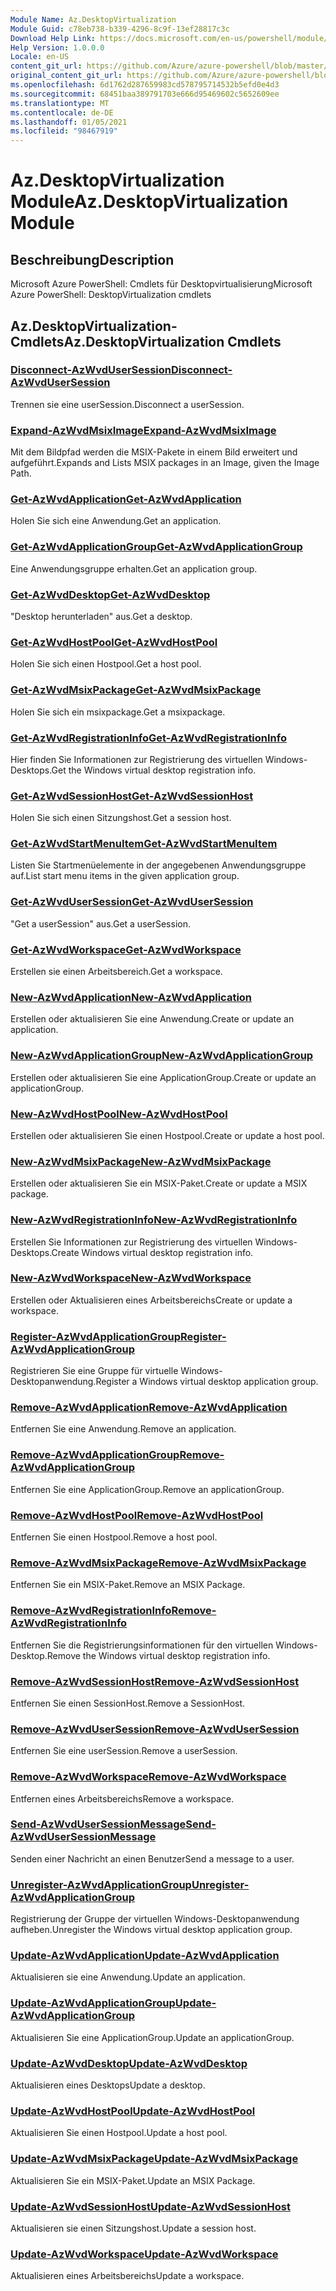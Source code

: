 ```yaml
---
Module Name: Az.DesktopVirtualization
Module Guid: c78eb738-b339-4296-8c9f-13ef28817c3c
Download Help Link: https://docs.microsoft.com/en-us/powershell/module/az.desktopvirtualization
Help Version: 1.0.0.0
Locale: en-US
content_git_url: https://github.com/Azure/azure-powershell/blob/master/src/DesktopVirtualization/help/Az.DesktopVirtualization.md
original_content_git_url: https://github.com/Azure/azure-powershell/blob/master/src/DesktopVirtualization/help/Az.DesktopVirtualization.md
ms.openlocfilehash: 6d1762d287659983cd578795714532b5efd0e4d3
ms.sourcegitcommit: 68451baa389791703e666d95469602c5652609ee
ms.translationtype: MT
ms.contentlocale: de-DE
ms.lasthandoff: 01/05/2021
ms.locfileid: "98467919"
---
```

# <span data-ttu-id="b8cd8-101">Az.DesktopVirtualization Module</span><span class="sxs-lookup"><span data-stu-id="b8cd8-101">Az.DesktopVirtualization Module</span></span>
## <span data-ttu-id="b8cd8-102">Beschreibung</span><span class="sxs-lookup"><span data-stu-id="b8cd8-102">Description</span></span>
<span data-ttu-id="b8cd8-103">Microsoft Azure PowerShell: Cmdlets für Desktopvirtualisierung</span><span class="sxs-lookup"><span data-stu-id="b8cd8-103">Microsoft Azure PowerShell: DesktopVirtualization cmdlets</span></span>

## <span data-ttu-id="b8cd8-104">Az.DesktopVirtualization-Cmdlets</span><span class="sxs-lookup"><span data-stu-id="b8cd8-104">Az.DesktopVirtualization Cmdlets</span></span>
### [<span data-ttu-id="b8cd8-105">Disconnect-AzWvdUserSession</span><span class="sxs-lookup"><span data-stu-id="b8cd8-105">Disconnect-AzWvdUserSession</span></span>](Disconnect-AzWvdUserSession.md)
<span data-ttu-id="b8cd8-106">Trennen sie eine userSession.</span><span class="sxs-lookup"><span data-stu-id="b8cd8-106">Disconnect a userSession.</span></span>

### [<span data-ttu-id="b8cd8-107">Expand-AzWvdMsixImage</span><span class="sxs-lookup"><span data-stu-id="b8cd8-107">Expand-AzWvdMsixImage</span></span>](Expand-AzWvdMsixImage.md)
<span data-ttu-id="b8cd8-108">Mit dem Bildpfad werden die MSIX-Pakete in einem Bild erweitert und aufgeführt.</span><span class="sxs-lookup"><span data-stu-id="b8cd8-108">Expands and Lists MSIX packages in an Image, given the Image Path.</span></span>

### [<span data-ttu-id="b8cd8-109">Get-AzWvdApplication</span><span class="sxs-lookup"><span data-stu-id="b8cd8-109">Get-AzWvdApplication</span></span>](Get-AzWvdApplication.md)
<span data-ttu-id="b8cd8-110">Holen Sie sich eine Anwendung.</span><span class="sxs-lookup"><span data-stu-id="b8cd8-110">Get an application.</span></span>

### [<span data-ttu-id="b8cd8-111">Get-AzWvdApplicationGroup</span><span class="sxs-lookup"><span data-stu-id="b8cd8-111">Get-AzWvdApplicationGroup</span></span>](Get-AzWvdApplicationGroup.md)
<span data-ttu-id="b8cd8-112">Eine Anwendungsgruppe erhalten.</span><span class="sxs-lookup"><span data-stu-id="b8cd8-112">Get an application group.</span></span>

### [<span data-ttu-id="b8cd8-113">Get-AzWvdDesktop</span><span class="sxs-lookup"><span data-stu-id="b8cd8-113">Get-AzWvdDesktop</span></span>](Get-AzWvdDesktop.md)
<span data-ttu-id="b8cd8-114">"Desktop herunterladen" aus.</span><span class="sxs-lookup"><span data-stu-id="b8cd8-114">Get a desktop.</span></span>

### [<span data-ttu-id="b8cd8-115">Get-AzWvdHostPool</span><span class="sxs-lookup"><span data-stu-id="b8cd8-115">Get-AzWvdHostPool</span></span>](Get-AzWvdHostPool.md)
<span data-ttu-id="b8cd8-116">Holen Sie sich einen Hostpool.</span><span class="sxs-lookup"><span data-stu-id="b8cd8-116">Get a host pool.</span></span>

### [<span data-ttu-id="b8cd8-117">Get-AzWvdMsixPackage</span><span class="sxs-lookup"><span data-stu-id="b8cd8-117">Get-AzWvdMsixPackage</span></span>](Get-AzWvdMsixPackage.md)
<span data-ttu-id="b8cd8-118">Holen Sie sich ein msixpackage.</span><span class="sxs-lookup"><span data-stu-id="b8cd8-118">Get a msixpackage.</span></span>

### [<span data-ttu-id="b8cd8-119">Get-AzWvdRegistrationInfo</span><span class="sxs-lookup"><span data-stu-id="b8cd8-119">Get-AzWvdRegistrationInfo</span></span>](Get-AzWvdRegistrationInfo.md)
<span data-ttu-id="b8cd8-120">Hier finden Sie Informationen zur Registrierung des virtuellen Windows-Desktops.</span><span class="sxs-lookup"><span data-stu-id="b8cd8-120">Get the Windows virtual desktop registration info.</span></span>

### [<span data-ttu-id="b8cd8-121">Get-AzWvdSessionHost</span><span class="sxs-lookup"><span data-stu-id="b8cd8-121">Get-AzWvdSessionHost</span></span>](Get-AzWvdSessionHost.md)
<span data-ttu-id="b8cd8-122">Holen Sie sich einen Sitzungshost.</span><span class="sxs-lookup"><span data-stu-id="b8cd8-122">Get a session host.</span></span>

### [<span data-ttu-id="b8cd8-123">Get-AzWvdStartMenuItem</span><span class="sxs-lookup"><span data-stu-id="b8cd8-123">Get-AzWvdStartMenuItem</span></span>](Get-AzWvdStartMenuItem.md)
<span data-ttu-id="b8cd8-124">Listen Sie Startmenüelemente in der angegebenen Anwendungsgruppe auf.</span><span class="sxs-lookup"><span data-stu-id="b8cd8-124">List start menu items in the given application group.</span></span>

### [<span data-ttu-id="b8cd8-125">Get-AzWvdUserSession</span><span class="sxs-lookup"><span data-stu-id="b8cd8-125">Get-AzWvdUserSession</span></span>](Get-AzWvdUserSession.md)
<span data-ttu-id="b8cd8-126">"Get a userSession" aus.</span><span class="sxs-lookup"><span data-stu-id="b8cd8-126">Get a userSession.</span></span>

### [<span data-ttu-id="b8cd8-127">Get-AzWvdWorkspace</span><span class="sxs-lookup"><span data-stu-id="b8cd8-127">Get-AzWvdWorkspace</span></span>](Get-AzWvdWorkspace.md)
<span data-ttu-id="b8cd8-128">Erstellen sie einen Arbeitsbereich.</span><span class="sxs-lookup"><span data-stu-id="b8cd8-128">Get a workspace.</span></span>

### [<span data-ttu-id="b8cd8-129">New-AzWvdApplication</span><span class="sxs-lookup"><span data-stu-id="b8cd8-129">New-AzWvdApplication</span></span>](New-AzWvdApplication.md)
<span data-ttu-id="b8cd8-130">Erstellen oder aktualisieren Sie eine Anwendung.</span><span class="sxs-lookup"><span data-stu-id="b8cd8-130">Create or update an application.</span></span>

### [<span data-ttu-id="b8cd8-131">New-AzWvdApplicationGroup</span><span class="sxs-lookup"><span data-stu-id="b8cd8-131">New-AzWvdApplicationGroup</span></span>](New-AzWvdApplicationGroup.md)
<span data-ttu-id="b8cd8-132">Erstellen oder aktualisieren Sie eine ApplicationGroup.</span><span class="sxs-lookup"><span data-stu-id="b8cd8-132">Create or update an applicationGroup.</span></span>

### [<span data-ttu-id="b8cd8-133">New-AzWvdHostPool</span><span class="sxs-lookup"><span data-stu-id="b8cd8-133">New-AzWvdHostPool</span></span>](New-AzWvdHostPool.md)
<span data-ttu-id="b8cd8-134">Erstellen oder aktualisieren Sie einen Hostpool.</span><span class="sxs-lookup"><span data-stu-id="b8cd8-134">Create or update a host pool.</span></span>

### [<span data-ttu-id="b8cd8-135">New-AzWvdMsixPackage</span><span class="sxs-lookup"><span data-stu-id="b8cd8-135">New-AzWvdMsixPackage</span></span>](New-AzWvdMsixPackage.md)
<span data-ttu-id="b8cd8-136">Erstellen oder aktualisieren Sie ein MSIX-Paket.</span><span class="sxs-lookup"><span data-stu-id="b8cd8-136">Create or update a MSIX package.</span></span>

### [<span data-ttu-id="b8cd8-137">New-AzWvdRegistrationInfo</span><span class="sxs-lookup"><span data-stu-id="b8cd8-137">New-AzWvdRegistrationInfo</span></span>](New-AzWvdRegistrationInfo.md)
<span data-ttu-id="b8cd8-138">Erstellen Sie Informationen zur Registrierung des virtuellen Windows-Desktops.</span><span class="sxs-lookup"><span data-stu-id="b8cd8-138">Create Windows virtual desktop registration info.</span></span>

### [<span data-ttu-id="b8cd8-139">New-AzWvdWorkspace</span><span class="sxs-lookup"><span data-stu-id="b8cd8-139">New-AzWvdWorkspace</span></span>](New-AzWvdWorkspace.md)
<span data-ttu-id="b8cd8-140">Erstellen oder Aktualisieren eines Arbeitsbereichs</span><span class="sxs-lookup"><span data-stu-id="b8cd8-140">Create or update a workspace.</span></span>

### [<span data-ttu-id="b8cd8-141">Register-AzWvdApplicationGroup</span><span class="sxs-lookup"><span data-stu-id="b8cd8-141">Register-AzWvdApplicationGroup</span></span>](Register-AzWvdApplicationGroup.md)
<span data-ttu-id="b8cd8-142">Registrieren Sie eine Gruppe für virtuelle Windows-Desktopanwendung.</span><span class="sxs-lookup"><span data-stu-id="b8cd8-142">Register a Windows virtual desktop application group.</span></span>

### [<span data-ttu-id="b8cd8-143">Remove-AzWvdApplication</span><span class="sxs-lookup"><span data-stu-id="b8cd8-143">Remove-AzWvdApplication</span></span>](Remove-AzWvdApplication.md)
<span data-ttu-id="b8cd8-144">Entfernen Sie eine Anwendung.</span><span class="sxs-lookup"><span data-stu-id="b8cd8-144">Remove an application.</span></span>

### [<span data-ttu-id="b8cd8-145">Remove-AzWvdApplicationGroup</span><span class="sxs-lookup"><span data-stu-id="b8cd8-145">Remove-AzWvdApplicationGroup</span></span>](Remove-AzWvdApplicationGroup.md)
<span data-ttu-id="b8cd8-146">Entfernen Sie eine ApplicationGroup.</span><span class="sxs-lookup"><span data-stu-id="b8cd8-146">Remove an applicationGroup.</span></span>

### [<span data-ttu-id="b8cd8-147">Remove-AzWvdHostPool</span><span class="sxs-lookup"><span data-stu-id="b8cd8-147">Remove-AzWvdHostPool</span></span>](Remove-AzWvdHostPool.md)
<span data-ttu-id="b8cd8-148">Entfernen Sie einen Hostpool.</span><span class="sxs-lookup"><span data-stu-id="b8cd8-148">Remove a host pool.</span></span>

### [<span data-ttu-id="b8cd8-149">Remove-AzWvdMsixPackage</span><span class="sxs-lookup"><span data-stu-id="b8cd8-149">Remove-AzWvdMsixPackage</span></span>](Remove-AzWvdMsixPackage.md)
<span data-ttu-id="b8cd8-150">Entfernen Sie ein MSIX-Paket.</span><span class="sxs-lookup"><span data-stu-id="b8cd8-150">Remove an MSIX Package.</span></span>

### [<span data-ttu-id="b8cd8-151">Remove-AzWvdRegistrationInfo</span><span class="sxs-lookup"><span data-stu-id="b8cd8-151">Remove-AzWvdRegistrationInfo</span></span>](Remove-AzWvdRegistrationInfo.md)
<span data-ttu-id="b8cd8-152">Entfernen Sie die Registrierungsinformationen für den virtuellen Windows-Desktop.</span><span class="sxs-lookup"><span data-stu-id="b8cd8-152">Remove the Windows virtual desktop registration info.</span></span>

### [<span data-ttu-id="b8cd8-153">Remove-AzWvdSessionHost</span><span class="sxs-lookup"><span data-stu-id="b8cd8-153">Remove-AzWvdSessionHost</span></span>](Remove-AzWvdSessionHost.md)
<span data-ttu-id="b8cd8-154">Entfernen Sie einen SessionHost.</span><span class="sxs-lookup"><span data-stu-id="b8cd8-154">Remove a SessionHost.</span></span>

### [<span data-ttu-id="b8cd8-155">Remove-AzWvdUserSession</span><span class="sxs-lookup"><span data-stu-id="b8cd8-155">Remove-AzWvdUserSession</span></span>](Remove-AzWvdUserSession.md)
<span data-ttu-id="b8cd8-156">Entfernen Sie eine userSession.</span><span class="sxs-lookup"><span data-stu-id="b8cd8-156">Remove a userSession.</span></span>

### [<span data-ttu-id="b8cd8-157">Remove-AzWvdWorkspace</span><span class="sxs-lookup"><span data-stu-id="b8cd8-157">Remove-AzWvdWorkspace</span></span>](Remove-AzWvdWorkspace.md)
<span data-ttu-id="b8cd8-158">Entfernen eines Arbeitsbereichs</span><span class="sxs-lookup"><span data-stu-id="b8cd8-158">Remove a workspace.</span></span>

### [<span data-ttu-id="b8cd8-159">Send-AzWvdUserSessionMessage</span><span class="sxs-lookup"><span data-stu-id="b8cd8-159">Send-AzWvdUserSessionMessage</span></span>](Send-AzWvdUserSessionMessage.md)
<span data-ttu-id="b8cd8-160">Senden einer Nachricht an einen Benutzer</span><span class="sxs-lookup"><span data-stu-id="b8cd8-160">Send a message to a user.</span></span>

### [<span data-ttu-id="b8cd8-161">Unregister-AzWvdApplicationGroup</span><span class="sxs-lookup"><span data-stu-id="b8cd8-161">Unregister-AzWvdApplicationGroup</span></span>](Unregister-AzWvdApplicationGroup.md)
<span data-ttu-id="b8cd8-162">Registrierung der Gruppe der virtuellen Windows-Desktopanwendung aufheben.</span><span class="sxs-lookup"><span data-stu-id="b8cd8-162">Unregister the Windows virtual desktop application group.</span></span>

### [<span data-ttu-id="b8cd8-163">Update-AzWvdApplication</span><span class="sxs-lookup"><span data-stu-id="b8cd8-163">Update-AzWvdApplication</span></span>](Update-AzWvdApplication.md)
<span data-ttu-id="b8cd8-164">Aktualisieren sie eine Anwendung.</span><span class="sxs-lookup"><span data-stu-id="b8cd8-164">Update an application.</span></span>

### [<span data-ttu-id="b8cd8-165">Update-AzWvdApplicationGroup</span><span class="sxs-lookup"><span data-stu-id="b8cd8-165">Update-AzWvdApplicationGroup</span></span>](Update-AzWvdApplicationGroup.md)
<span data-ttu-id="b8cd8-166">Aktualisieren Sie eine ApplicationGroup.</span><span class="sxs-lookup"><span data-stu-id="b8cd8-166">Update an applicationGroup.</span></span>

### [<span data-ttu-id="b8cd8-167">Update-AzWvdDesktop</span><span class="sxs-lookup"><span data-stu-id="b8cd8-167">Update-AzWvdDesktop</span></span>](Update-AzWvdDesktop.md)
<span data-ttu-id="b8cd8-168">Aktualisieren eines Desktops</span><span class="sxs-lookup"><span data-stu-id="b8cd8-168">Update a desktop.</span></span>

### [<span data-ttu-id="b8cd8-169">Update-AzWvdHostPool</span><span class="sxs-lookup"><span data-stu-id="b8cd8-169">Update-AzWvdHostPool</span></span>](Update-AzWvdHostPool.md)
<span data-ttu-id="b8cd8-170">Aktualisieren Sie einen Hostpool.</span><span class="sxs-lookup"><span data-stu-id="b8cd8-170">Update a host pool.</span></span>

### [<span data-ttu-id="b8cd8-171">Update-AzWvdMsixPackage</span><span class="sxs-lookup"><span data-stu-id="b8cd8-171">Update-AzWvdMsixPackage</span></span>](Update-AzWvdMsixPackage.md)
<span data-ttu-id="b8cd8-172">Aktualisieren Sie ein MSIX-Paket.</span><span class="sxs-lookup"><span data-stu-id="b8cd8-172">Update an  MSIX Package.</span></span>

### [<span data-ttu-id="b8cd8-173">Update-AzWvdSessionHost</span><span class="sxs-lookup"><span data-stu-id="b8cd8-173">Update-AzWvdSessionHost</span></span>](Update-AzWvdSessionHost.md)
<span data-ttu-id="b8cd8-174">Aktualisieren sie einen Sitzungshost.</span><span class="sxs-lookup"><span data-stu-id="b8cd8-174">Update a session host.</span></span>

### [<span data-ttu-id="b8cd8-175">Update-AzWvdWorkspace</span><span class="sxs-lookup"><span data-stu-id="b8cd8-175">Update-AzWvdWorkspace</span></span>](Update-AzWvdWorkspace.md)
<span data-ttu-id="b8cd8-176">Aktualisieren eines Arbeitsbereichs</span><span class="sxs-lookup"><span data-stu-id="b8cd8-176">Update a workspace.</span></span>

